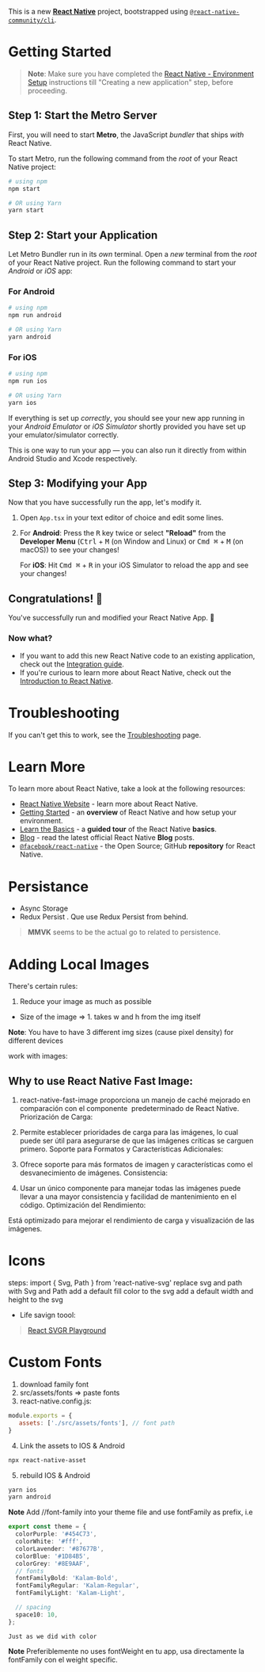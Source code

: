 This is a new [**React Native**](https://reactnative.dev) project, bootstrapped using [`@react-native-community/cli`](https://github.com/react-native-community/cli).

# Getting Started

>**Note**: Make sure you have completed the [React Native - Environment Setup](https://reactnative.dev/docs/environment-setup) instructions till "Creating a new application" step, before proceeding.

## Step 1: Start the Metro Server

First, you will need to start **Metro**, the JavaScript _bundler_ that ships _with_ React Native.

To start Metro, run the following command from the _root_ of your React Native project:

```bash
# using npm
npm start

# OR using Yarn
yarn start
```

## Step 2: Start your Application

Let Metro Bundler run in its _own_ terminal. Open a _new_ terminal from the _root_ of your React Native project. Run the following command to start your _Android_ or _iOS_ app:

### For Android

```bash
# using npm
npm run android

# OR using Yarn
yarn android
```

### For iOS

```bash
# using npm
npm run ios

# OR using Yarn
yarn ios
```

If everything is set up _correctly_, you should see your new app running in your _Android Emulator_ or _iOS Simulator_ shortly provided you have set up your emulator/simulator correctly.

This is one way to run your app — you can also run it directly from within Android Studio and Xcode respectively.

## Step 3: Modifying your App

Now that you have successfully run the app, let's modify it.

1. Open `App.tsx` in your text editor of choice and edit some lines.
2. For **Android**: Press the <kbd>R</kbd> key twice or select **"Reload"** from the **Developer Menu** (<kbd>Ctrl</kbd> + <kbd>M</kbd> (on Window and Linux) or <kbd>Cmd ⌘</kbd> + <kbd>M</kbd> (on macOS)) to see your changes!

   For **iOS**: Hit <kbd>Cmd ⌘</kbd> + <kbd>R</kbd> in your iOS Simulator to reload the app and see your changes!

## Congratulations! :tada:

You've successfully run and modified your React Native App. :partying_face:

### Now what?

- If you want to add this new React Native code to an existing application, check out the [Integration guide](https://reactnative.dev/docs/integration-with-existing-apps).
- If you're curious to learn more about React Native, check out the [Introduction to React Native](https://reactnative.dev/docs/getting-started).

# Troubleshooting

If you can't get this to work, see the [Troubleshooting](https://reactnative.dev/docs/troubleshooting) page.

# Learn More

To learn more about React Native, take a look at the following resources:

- [React Native Website](https://reactnative.dev) - learn more about React Native.
- [Getting Started](https://reactnative.dev/docs/environment-setup) - an **overview** of React Native and how setup your environment.
- [Learn the Basics](https://reactnative.dev/docs/getting-started) - a **guided tour** of the React Native **basics**.
- [Blog](https://reactnative.dev/blog) - read the latest official React Native **Blog** posts.
- [`@facebook/react-native`](https://github.com/facebook/react-native) - the Open Source; GitHub **repository** for React Native.

# Persistance 
- Async Storage
- Redux Persist
. Que use Redux Persist from behind.

> **MMVK** seems to be the actual go to related to persistence.


# Adding Local Images
There's certain rules: 
1. Reduce your image as much as possible

- Size of the image => 1. takes w and h from the img itself

**Note**: You have to have 3 different img sizes (cause pixel density) for different devices

work with images: <yarn add react-native-fast-image>

## Why to use React Native Fast Image:
1. react-native-fast-image proporciona un manejo de caché mejorado en comparación con el componente <Image> predeterminado de React Native.
Priorización de Carga:

2. Permite establecer prioridades de carga para las imágenes, lo cual puede ser útil para asegurarse de que las imágenes críticas se carguen primero.
Soporte para Formatos y Características Adicionales:

3. Ofrece soporte para más formatos de imagen y características como el desvanecimiento de imágenes.
Consistencia:

4. Usar un único componente para manejar todas las imágenes puede llevar a una mayor consistencia y facilidad de mantenimiento en el código.
Optimización del Rendimiento:

Está optimizado para mejorar el rendimiento de carga y visualización de las imágenes.

# Icons
steps:
import { Svg, Path } from 'react-native-svg'
replace svg and path with Svg and Path
add a default fill color to the svg
add a default width and height to the svg

- Life savign toool:
> [React SVGR Playground](https://react-svgr.com/playground/?native=true&typescript=true)

# Custom Fonts
1. download family font
2. src/assets/fonts => paste fonts
3. react-native.config.js:
```javascript
module.exports = {
   assets: ['./src/assets/fonts'], // font path
}
```
4. Link the assets to IOS & Android
```bash
npx react-native-asset
```
5. rebuild IOS & Android
```bash
yarn ios
yarn android
```

**Note**
Add //font-family into your theme file and use fontFamily as prefix, i.e
```typescript
export const theme = {
  colorPurple: '#454C73',
  colorWhite: '#fff',
  colorLavender: '#87677B',
  colorBlue: '#1D84B5',
  colorGrey: '#8E9AAF',
  // fonts
  fontFamilyBold: 'Kalam-Bold',
  fontFamilyRegular: 'Kalam-Regular',
  fontFamilyLight: 'Kalam-Light',

  // spacing
  space10: 10,
};
```
`Just as we did with color`

**Note** Preferiblemente no uses fontWeight en tu app, usa directamente la fontFamily con el weight specific.
